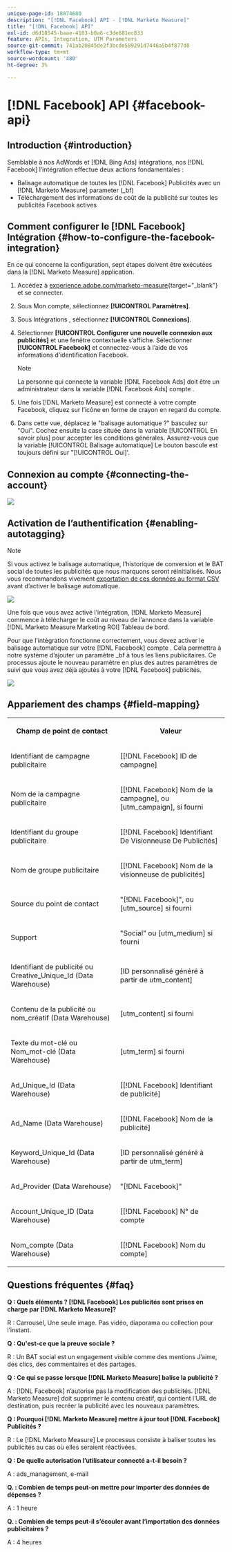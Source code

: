 ```yaml
---
unique-page-id: 18874680
description: "[!DNL Facebook] API - [!DNL Marketo Measure]"
title: "[!DNL Facebook] API"
exl-id: d6d18545-baae-4103-b0a6-c3de681ec833
feature: APIs, Integration, UTM Parameters
source-git-commit: 741ab20845de2f3bcde589291d7446a5b4f877d8
workflow-type: tm+mt
source-wordcount: '480'
ht-degree: 3%

---
```


# [!DNL Facebook] API {#facebook-api}

## Introduction {#introduction}

Semblable à nos AdWords et [!DNL Bing Ads] intégrations, nos [!DNL Facebook] l’intégration effectue deux actions fondamentales :

* Balisage automatique de toutes les [!DNL Facebook] Publicités avec un [!DNL Marketo Measure] parameter (_bf)
* Téléchargement des informations de coût de la publicité sur toutes les publicités Facebook actives

## Comment configurer le [!DNL Facebook] Intégration {#how-to-configure-the-facebook-integration}

En ce qui concerne la configuration, sept étapes doivent être exécutées dans la [!DNL Marketo Measure] application.

1. Accédez à [experience.adobe.com/marketo-measure](https://experience.adobe.com/marketo-measure){target="_blank"} et se connecter.
1. Sous Mon compte, sélectionnez **[!UICONTROL Paramètres]**.
1. Sous Intégrations , sélectionnez **[!UICONTROL Connexions]**.
1. Sélectionner **[!UICONTROL Configurer une nouvelle connexion aux publicités]** et une fenêtre contextuelle s’affiche. Sélectionner **[!UICONTROL Facebook]** et connectez-vous à l’aide de vos informations d’identification Facebook.

   >[!NOTE]
   >
   >La personne qui connecte la variable [!DNL Facebook Ads] doit être un administrateur dans la variable [!DNL Facebook Ads] compte .

1. Une fois [!DNL Marketo Measure] est connecté à votre compte Facebook, cliquez sur l’icône en forme de crayon en regard du compte.
1. Dans cette vue, déplacez le &quot;balisage automatique ?&quot; basculez sur &quot;Oui&quot;. Cochez ensuite la case située dans la variable [!UICONTROL En savoir plus] pour accepter les conditions générales. Assurez-vous que la variable [!UICONTROL Balisage automatique] Le bouton bascule est toujours défini sur &quot;[!UICONTROL Oui]&#39;.

## Connexion au compte {#connecting-the-account}

![](assets/1.gif)

## Activation de l’authentification {#enabling-autotagging}

>[!NOTE]
>
>Si vous activez le balisage automatique, l’historique de conversion et le BAT social de toutes les publicités que nous marquons seront réinitialisés. Nous vous recommandons vivement [exportation de ces données au format CSV](https://www.facebook.com/business/help/205067636197240) avant d’activer le balisage automatique.

![](assets/2-2.png)

Une fois que vous avez activé l’intégration, [!DNL Marketo Measure] commence à télécharger le coût au niveau de l’annonce dans la variable [!DNL Marketo Measure Marketing ROI] Tableau de bord.

Pour que l’intégration fonctionne correctement, vous devez activer le balisage automatique sur votre [!DNL Facebook] compte . Cela permettra à notre système d’ajouter un paramètre _bf à tous les liens publicitaires. Ce processus ajoute le nouveau paramètre en plus des autres paramètres de suivi que vous avez déjà ajoutés à votre [!DNL Facebook] publicités.

![](assets/3.gif)

## Appariement des champs {#field-mapping}

<table> 
 <colgroup> 
  <col> 
  <col> 
 </colgroup> 
 <tbody> 
  <tr> 
   <th><p><strong>Champ de point de contact</strong></p></th> 
   <th><p><strong>Valeur</strong></p></th> 
  </tr> 
  <tr> 
   <td><p>Identifiant de campagne publicitaire</p></td> 
   <td><p>[[!DNL Facebook] ID de campagne]</p></td> 
  </tr> 
  <tr> 
   <td><p>Nom de la campagne publicitaire </p></td> 
   <td><p>[[!DNL Facebook] Nom de la campagne], ou [utm_campaign], si fourni</p></td> 
  </tr> 
  <tr> 
   <td><p>Identifiant du groupe publicitaire</p></td> 
   <td><p>[[!DNL Facebook] Identifiant De Visionneuse De Publicités]</p></td> 
  </tr> 
  <tr> 
   <td><p>Nom de groupe publicitaire</p></td> 
   <td><p>[[!DNL Facebook] Nom de la visionneuse de publicités]</p></td> 
  </tr> 
  <tr> 
   <td><p>Source du point de contact</p></td> 
   <td><p>"[!DNL Facebook]", ou [utm_source] si fourni</p></td> 
  </tr> 
  <tr> 
   <td><p>Support</p></td> 
   <td><p>"Social" ou [utm_medium] si fourni</p></td> 
  </tr> 
  <tr> 
   <td><p>Identifiant de publicité ou Creative_Unique_Id (Data Warehouse)</p></td> 
   <td><p>[ID personnalisé généré à partir de utm_content]</p></td> 
  </tr> 
  <tr> 
   <td><p>Contenu de la publicité ou nom_créatif (Data Warehouse)</p></td> 
   <td><p>[utm_content] si fourni</p></td> 
  </tr> 
  <tr> 
   <td><p>Texte du mot-clé ou Nom_mot-clé (Data Warehouse)</p></td> 
   <td><p>[utm_term] si fourni</p></td> 
  </tr> 
  <tr> 
   <td><p>Ad_Unique_Id (Data Warehouse)</p></td> 
   <td><p>[[!DNL Facebook] Identifiant de publicité]</p></td> 
  </tr> 
  <tr> 
   <td><p>Ad_Name (Data Warehouse)</p></td> 
   <td><p>[[!DNL Facebook] Nom de la publicité]</p></td> 
  </tr> 
  <tr> 
   <td><p>Keyword_Unique_Id (Data Warehouse)</p></td> 
   <td><p>[ID personnalisé généré à partir de utm_term]</p></td> 
  </tr> 
  <tr> 
   <td><p>Ad_Provider (Data Warehouse)</p></td> 
   <td><p>"[!DNL Facebook]"</p></td> 
  </tr> 
  <tr> 
   <td><p>Account_Unique_ID (Data Warehouse)</p></td> 
   <td><p>[[!DNL Facebook] N° de compte</p></td> 
  </tr> 
  <tr> 
   <td><p>Nom_compte (Data Warehouse)</p></td> 
   <td><p>[[!DNL Facebook] Nom du compte]</p></td> 
  </tr> 
 </tbody> 
</table>

## Questions fréquentes {#faq}

**Q : Quels éléments ? [!DNL Facebook] Les publicités sont prises en charge par [!DNL Marketo Measure]?**

R : Carrousel, Une seule image. Pas vidéo, diaporama ou collection pour l’instant.

**Q : Qu&#39;est-ce que la preuve sociale ?**

R : Un BAT social est un engagement visible comme des mentions J’aime, des clics, des commentaires et des partages.

**Q : Ce qui se passe lorsque [!DNL Marketo Measure] balise la publicité ?**

A : [!DNL Facebook] n’autorise pas la modification des publicités. [!DNL Marketo Measure] doit supprimer le contenu créatif, qui contient l’URL de destination, puis recréer la publicité avec les nouveaux paramètres.

**Q : Pourquoi [!DNL Marketo Measure] mettre à jour tout [!DNL Facebook] Publicités ?**

R : Le [!DNL Marketo Measure] Le processus consiste à baliser toutes les publicités au cas où elles seraient réactivées.

**Q : De quelle autorisation l’utilisateur connecté a-t-il besoin ?**

A : ads_management, e-mail

**Q. : Combien de temps peut-on mettre pour importer des données de dépenses ?**

A : 1 heure

**Q. : Combien de temps peut-il s’écouler avant l’importation des données publicitaires ?**

A : 4 heures

